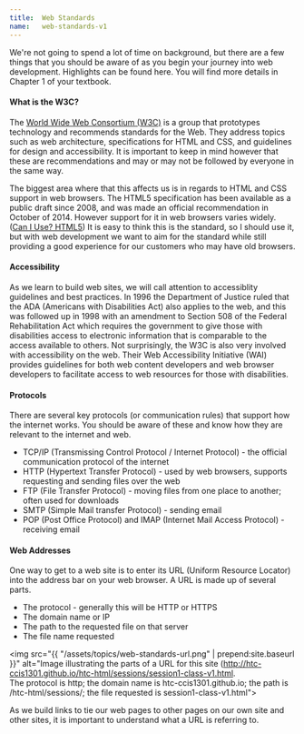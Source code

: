 ```yaml
---
title:  Web Standards
name:   web-standards-v1
---
```


We're not going to spend a lot of time on background, but there are a few things that you should be aware of as you begin your journey into web development.  Highlights can be found here.  You will find more details in Chapter 1 of your textbook.

#### What is the W3C?
The [World Wide Web Consortium (W3C)](http://www.w3c.org) is a group that prototypes technology and recommends standards for the Web. They address topics such as web architecture, specifications for HTML and CSS, and guidelines for design and accessibility.  It is important to keep in mind however that these are recommendations and may or may not be followed by everyone in the same way.  

The biggest area where that this affects us is in regards to HTML and CSS support in web browsers.  The HTML5 specification has been available as a public draft since 2008, and was made an official recommendation in October of 2014.  However support for it in web browsers varies widely. ([Can I Use? HTML5](http://caniuse.com/#cats=HTML5)) It is easy to think this is the standard, so I should use it, but with web development we want to aim for the standard while still providing a good experience for our customers who may have old browsers.

#### Accessibility
As we learn to build web sites, we will call attention to accessiblity guidelines and best practices.  In 1996 the Department of Justice ruled that the ADA (Americans with Disabilities Act) also applies to the web, and this was followed up in 1998 with an amendment to Section 508 of the Federal Rehabilitation Act which requires the government to give those with disabilities access to electronic information that is comparable to the access available to others. Not surprisingly, the W3C is also very involved with accessibility on the web. Their Web Accessibility Initiative (WAI) provides guidelines for both web content developers and web browser developers to facilitate access to web resources for those with disabilities.  

#### Protocols
There are several key protocols (or communication rules) that support how the internet works.  You should be aware of these and know how they are relevant to the internet and web.

- TCP/IP (Transmissing Control Protocol / Internet Protocol) - the official communication protocol of the internet
- HTTP (Hypertext Transfer Protocol) - used by web browsers, supports requesting and sending files over the web
- FTP (File Transfer Protocol) - moving files from one place to another; often used for downloads
- SMTP (Simple Mail transfer Protocol) - sending email
- POP (Post Office Protocol) and IMAP (Internet Mail Access Protocol) - receiving email

#### Web Addresses
One way to get to a web site is to enter its URL (Uniform Resource Locator) into the address bar on your web browser.  A URL is made up of several parts.

- The protocol - generally this will be HTTP or HTTPS
- The domain name or IP
- The path to the requested file on that server
- The file name requested

<img src="{{ "/assets/topics/web-standards-url.png" | prepend:site.baseurl }}" 
    alt="Image illustrating the parts of a URL for this site
         (http://htc-ccis1301.github.io/htc-html/sessions/session1-class-v1.html.  
         The protocol is http; the domain name is htc-ccis1301.github.io;
         the path is /htc-html/sessions/; the file requested is session1-class-v1.html">

As we build links to tie our web pages to other pages on our own site and other sites, it is important to understand what a URL is referring to.

